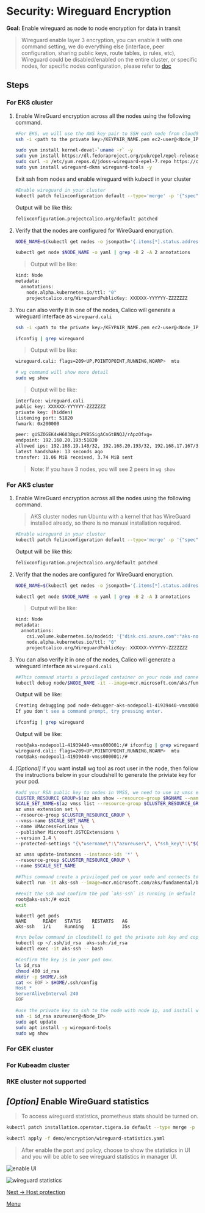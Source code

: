 # Security: Wireguard Encryption

**Goal:** Enable wireguard as node to node encryption for data in transit 

>Wireguard enable layer 3 encryption, you can enable it with one command setting, we do everything else (interface, peer configuration, sharing public keys, route tables, ip rules, etc), Wireguard could be disabled/enabled on the entire cluster, or specific nodes, for specific nodes configuration, please refer to [doc](https://docs.tigera.io/compliance/encrypt-cluster-pod-traffic)


## Steps

### For EKS cluster

1. Enable WireGuard encryption across all the nodes using the following command.
    
   ```bash
   #For EKS, we will use the AWS key pair to SSH each node from cloud9. or you can use EC2 console for connecting to each nodes.
   ssh -i <path to the private key>/KEYPAIR_NAME.pem ec2-user@<Node_IP>
   ```

   ```bash
   sudo yum install kernel-devel-`uname -r` -y
   sudo yum install https://dl.fedoraproject.org/pub/epel/epel-release-latest-7.noarch.rpm -y
   sudo curl -o /etc/yum.repos.d/jdoss-wireguard-epel-7.repo https://copr.fedorainfracloud.org/coprs/jdoss/wireguard/repo/epel-7/jdoss-wireguard-epel-7.repo
   sudo yum install wireguard-dkms wireguard-tools -y
   ```

   Exit ssh from nodes and enable wireguard with kubectl in your cluster
   ```bash
   #Enable wireguard in your cluster
   kubectl patch felixconfiguration default --type='merge' -p '{"spec":{"wireguardEnabled":true}}'
   ```

   Output will be like this:
   ```bash
   felixconfiguration.projectcalico.org/default patched
   ```


2. Verify that the nodes are configured for WireGuard encryption. 
   
   ```bash
   NODE_NAME=$(kubectl get nodes -o jsonpath='{.items[*].status.addresses[?(@.type=="Hostname")].address}'| awk '{print $1;}')
   
   kubectl get node $NODE_NAME -o yaml | grep -B 2 -A 2 annotations

   ```

   > Output will be like:
   ```bash
   kind: Node
   metadata:
     annotations:
       node.alpha.kubernetes.io/ttl: "0"
       projectcalico.org/WireguardPublicKey: XXXXXX-YYYYYY-ZZZZZZZ
   ```

3. You can also verify it in one of the nodes, Calico will generate a wireguard interface as `wireguard.cali` 

   ```bash
   ssh -i <path to the private key>/KEYPAIR_NAME.pem ec2-user@<Node_IP>
   ```

   ```bash
   ifconfig | grep wireguard
   ```
   
   > Output will be like:
   ```bash
   wireguard.cali: flags=209<UP,POINTOPOINT,RUNNING,NOARP>  mtu  
   ```

   ```bash
   # wg command will show more detail
   sudo wg show
   ```
   > Output will be like:
   ```bash
   interface: wireguard.cali
   public key: XXXXXX-YYYYYY-ZZZZZZZ
   private key: (hidden)
   listening port: 51820
   fwmark: 0x200000

   peer: gUSZOGEK4xH6038gzLPVB5SigACnGtBNQJ/rApzOfxg=
   endpoint: 192.168.20.193:51820
   allowed ips: 192.168.19.148/32, 192.168.20.193/32, 192.168.17.167/32, 192.168.23.245/32, 192.168.30.158/32, 192.168.3.186/32, 3.136.20.213/32, 192.168.7.175/32
   latest handshake: 13 seconds ago
   transfer: 11.06 MiB received, 3.74 MiB sent
   ```
   > Note: If you have 3 nodes, you will see 2 peers in `wg show` 



### For AKS cluster 

1. Enable WireGuard encryption across all the nodes using the following command.

   > AKS cluster nodes run Ubuntu with a kernel that has WireGuard installed already, so there is no manual installation required.

   ```bash
   #Enable wireguard in your cluster
   kubectl patch felixconfiguration default --type='merge' -p '{"spec":{"wireguardEnabled":true}}'
   ```

   Output will be like this:
   ```bash
   felixconfiguration.projectcalico.org/default patched
   ```

2. Verify that the nodes are configured for WireGuard encryption. 
   
   ```bash
   NODE_NAME=$(kubectl get nodes -o jsonpath='{.items[*].status.addresses[?(@.type=="Hostname")].address}'| awk '{print $1;}')
   
   kubectl get node $NODE_NAME -o yaml | grep -B 2 -A 3 annotations

   ```

   > Output will be like:
   ```bash
   kind: Node
   metadata:
     annotations:
       csi.volume.kubernetes.io/nodeid: '{"disk.csi.azure.com":"aks-nodepool1-45823991-vmss000000","file.csi.azure.com":"aks-nodepool1-45823991-vmss000000"}'
       node.alpha.kubernetes.io/ttl: "0"
       projectcalico.org/WireguardPublicKey: XXXXXX-YYYYYY-ZZZZZZZ
   ```

3. You can also verify it in one of the nodes, Calico will generate a wireguard interface as `wireguard.cali` 

   ```bash
   ##This command starts a privileged container on your node and connects to it over SSH.
   kubectl debug node/$NODE_NAME -it --image=mcr.microsoft.com/aks/fundamental/base-ubuntu:v0.0.11
   ```
   Output will be like:
   ```bash
   Creating debugging pod node-debugger-aks-nodepool1-41939440-vmss000001-c9bjq with container debugger on node aks-nodepool1-41939440-vmss000001.
   If you don't see a command prompt, try pressing enter.
   ```

   ```bash
   ifconfig | grep wireguard
   ```
   
   Output will be like:
   ```bash
   root@aks-nodepool1-41939440-vmss000001:/# ifconfig | grep wireguard
   wireguard.cali: flags=209<UP,POINTOPOINT,RUNNING,NOARP>  mtu 
   root@aks-nodepool1-41939440-vmss000001:/#
   ```

4. *[Optional]* If you want install wg tool as root user in the node, then follow the instructions below in your cloudshell to generate the priviate key for your pod.
   ```bash 
   #add your RSA public key to nodes in VMSS, we need to use az vmss extension set and az vmss update-instances command.
   CLUSTER_RESOURCE_GROUP=$(az aks show --resource-group $RGNAME --name $CLUSTERNAME --query nodeResourceGroup -o tsv)
   SCALE_SET_NAME=$(az vmss list --resource-group $CLUSTER_RESOURCE_GROUP --query '[0].name' -o tsv)
   az vmss extension set \
   --resource-group $CLUSTER_RESOURCE_GROUP \
   --vmss-name $SCALE_SET_NAME \
   --name VMAccessForLinux \
   --publisher Microsoft.OSTCExtensions \
   --version 1.4 \
   --protected-settings "{\"username\":\"azureuser\", \"ssh_key\":\"$(cat ~/.ssh/id_rsa.pub)\"}"
   ```

   ```bash
   az vmss update-instances --instance-ids '*' \
   --resource-group $CLUSTER_RESOURCE_GROUP \
   --name $SCALE_SET_NAME
   ```

   ```bash
   ##This command create a privileged pod on your node and connects to it over SSH.
   kubectl run -it aks-ssh --image=mcr.microsoft.com/aks/fundamental/base-ubuntu:v0.0.11
   ```

   ```bash
   ##exit the ssh and confirm the pod `aks-ssh` is running in default ns.
   root@aks-ssh:/# exit
   exit
   ```

   ```text
   kubectl get pods
   NAME      READY   STATUS    RESTARTS   AG
   aks-ssh   1/1     Running   1          35s
   ```

   ```bash
   #run below command in cloudshell to get the private ssh key and copy to your pod. 
   kubectl cp ~/.ssh/id_rsa  aks-ssh:/id_rsa
   kubectl exec -it aks-ssh -- bash
   ```
   
   ```bash
   #Confirm the key is in your pod now.
   ls id_rsa
   chmod 400 id_rsa
   mkdir -p $HOME/.ssh
   cat << EOF > $HOME/.ssh/config
   Host *
   ServerAliveInterval 240
   EOF
   ```

   ```bash
   #use the private key to ssh to the node with node ip, and install wg tools.
   ssh -i id_rsa azureuser@<Node_IP>
   sudo apt update
   sudo apt install -y wireguard-tools
   sudo wg show
   ```

   


### For GEK cluster

### For Kubeadm cluster

### RKE cluster not supported



## *[Option]* Enable WireGuard statistics

> To access wireguard statistics, prometheus stats should be turned on.

```bash
kubectl patch installation.operator.tigera.io default --type merge -p '{"spec":{"nodeMetricsPort":9091}}'

kubectl apply -f demo/encryption/wireguard-statistics.yaml
```

> After enable the port and policy, choose to show the statistics in UI and you will be able to see wireguard statistics in manager UI.

  ![enable UI](../img/enable-ui.png)

  ![wireguard statistics](../img/wireguard-statistics.png)


[Next -> Host protection](../modules/host-protection.md)

[Menu](../README.md)